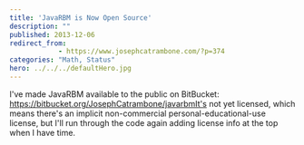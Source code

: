 ```yaml
---
title: 'JavaRBM is Now Open Source'
description: ""
published: 2013-12-06
redirect_from: 
            - https://www.josephcatrambone.com/?p=374
categories: "Math, Status"
hero: ../../../defaultHero.jpg
---
```

I've made JavaRBM available to the public on BitBucket: https://bitbucket.org/JosephCatrambone/javarbmIt's not yet licensed, which means there's an implicit non-commercial personal-educational-use license, but I'll run through the code again adding license info at the top when I have time.
